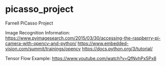 # picasso_project
Farnell PiCasso Project


Image Recognition Information:
https://www.pyimagesearch.com/2015/03/30/accessing-the-raspberry-pi-camera-with-opencv-and-python/
https://www.embedded-vision.com/summit/trainings/opencv
https://docs.python.org/3/tutorial/


Tensor Flow Example:
https://www.youtube.com/watch?v=QfNvhPx5Px8
